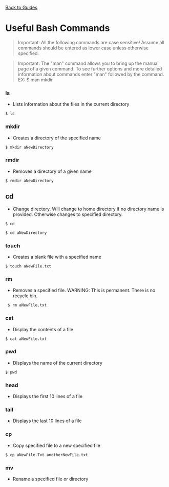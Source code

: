 [Back to Guides](../README.md)
# Useful Bash Commands

>Important: All the following commands are case sensitive! Assume all commands should be entered as lower case unless otherwise specified.

>Important: The "man" command allows you to bring up the manual page of a given command. To see further options and more detailed information about commands enter "man" followed by the command. EX: $ man mkdir

### ls
  - Lists information about the files in the current directory
  ``` shell
  $ ls
  ```
  
### mkdir
  - Creates a directory of the specified name
  ```shell
  $ mkdir aNewDirectory
  ```

### rmdir
  - Removes a directory of a given name
  ```shell
  $ rmdir aNewDirectory
  ```
 
## cd
  - Change directory. Will change to home directory if no directory name is provided. Otherwise changes to specified directory.
  ```shell
  $ cd
  ```
  
  ```shell
  $ cd aNewDirectory
  ```
  
### touch
  - Creates a blank file with a specified name
  ```shell
  $ touch aNewFile.txt
  ```

### rm
  - Removes a specified file. WARNING: This is permanent. There is no recycle bin.
  ```shell
   $ rm aNewFile.txt
  ```
 
### cat
  - Display the contents of a file
  ```shell
  $ cat aNewFile.txt
  ```
  
### pwd
  - DIsplays the name of the current directory
  ```
  $ pwd
  ```
  
### head
  - Displays the first 10 lines of a file
  
### tail
  - Displays the last 10 lines of a file
  
### cp
  - Copy specified file to a new specified file
  ```shell
  $ cp aNewFile.Txt anotherNewFile.txt
  ```
  
### mv
  - Rename a specified file or directory
